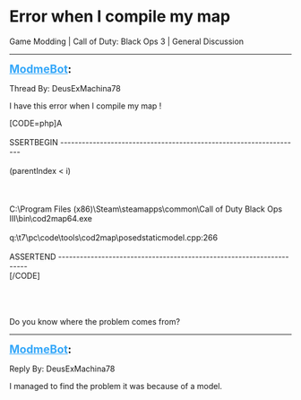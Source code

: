 # Error when I compile my map
Game Modding | Call of Duty: Black Ops 3 | General Discussion

---
<strong style="font-size: 1.4em;"><span style="text-decoration: underline;text-decoration-color: #34a7f9;"><span style="color:#34a7f9;">ModmeBot</span></span>:</strong>

<p>Thread By: DeusExMachina78<br /><p style="text-align:left;">I have this error when I compile my map !</p><p style="text-align:left;"></p>[CODE=php]A<br /><br />SSERTBEGIN -------------------------------------------------------------------<br /><br />(parentIndex &lt; i)<br /><br /> <br /><br />C:\Program Files (x86)\Steam\steamapps\common\Call of Duty Black Ops III\bin\cod2map64.exe<br /><br />q:\t7\pc\code\tools\cod2map\posedstaticmodel.cpp:266<br /><br />ASSERTEND ---------------------------------------------------------------------<br />[/CODE]<br /><br /><br /><br /><p style="text-align:left;"></p><p style="text-align:left;">Do you know where the problem comes from?</p><p style="text-align:left;"></p><p style="text-align:left;"></p></p>

---
<strong style="font-size: 1.4em;"><span style="text-decoration: underline;text-decoration-color: #34a7f9;"><span style="color:#34a7f9;">ModmeBot</span></span>:</strong>

<p>Reply By: DeusExMachina78<br /><p style="text-align:left;">I managed to find the problem it was because of a model.</p></p>

